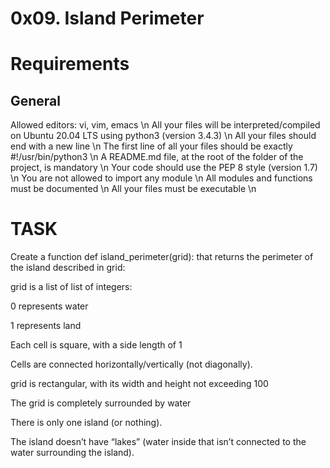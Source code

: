 # 0x09. Island Perimeter

# Requirements
## General
Allowed editors: vi, vim, emacs \n
All your files will be interpreted/compiled on Ubuntu 20.04 LTS using python3 (version 3.4.3) \n
All your files should end with a new line \n
The first line of all your files should be exactly #!/usr/bin/python3 \n
A README.md file, at the root of the folder of the project, is mandatory \n
Your code should use the PEP 8 style (version 1.7) \n
You are not allowed to import any module \n
All modules and functions must be documented \n
All your files must be executable \n

# TASK
Create a function def island_perimeter(grid): that returns the perimeter of the island described in grid:

grid is a list of list of integers:

0 represents water

1 represents land

Each cell is square, with a side length of 1

Cells are connected horizontally/vertically (not diagonally).

grid is rectangular, with its width and height not exceeding 100

The grid is completely surrounded by water

There is only one island (or nothing).

The island doesn’t have “lakes” (water inside that isn’t connected to the water surrounding the island).
